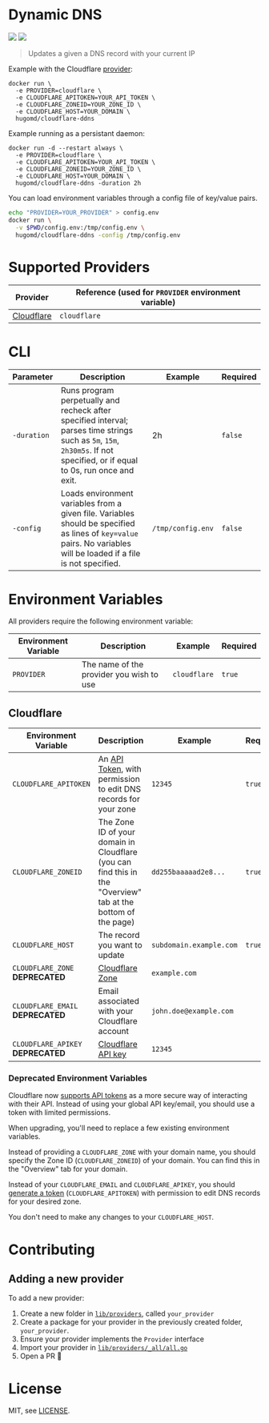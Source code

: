 # Dynamic DNS
[![](https://images.microbadger.com/badges/image/hugomd/cloudflare-ddns.svg)](https://microbadger.com/images/hugomd/cloudflare-ddns "Get your own image badge on microbadger.com") [![](https://images.microbadger.com/badges/version/hugomd/cloudflare-ddns.svg)](https://microbadger.com/images/hugomd/cloudflare-ddns "Get your own version badge on microbadger.com") 

> Updates a given a DNS record with your current IP

Example with the Cloudflare [provider](#supported-providers):
```
docker run \
  -e PROVIDER=cloudflare \
  -e CLOUDFLARE_APITOKEN=YOUR_API_TOKEN \
  -e CLOUDFLARE_ZONEID=YOUR_ZONE_ID \
  -e CLOUDFLARE_HOST=YOUR_DOMAIN \
  hugomd/cloudflare-ddns
```

Example running as a persistant daemon:
```
docker run -d --restart always \
  -e PROVIDER=cloudflare \
  -e CLOUDFLARE_APITOKEN=YOUR_API_TOKEN \
  -e CLOUDFLARE_ZONEID=YOUR_ZONE_ID \
  -e CLOUDFLARE_HOST=YOUR_DOMAIN \
  hugomd/cloudflare-ddns -duration 2h
```

You can load environment variables through a config file of key/value pairs.

```sh
echo "PROVIDER=YOUR_PROVIDER" > config.env
docker run \
  -v $PWD/config.env:/tmp/config.env \
  hugomd/cloudflare-ddns -config /tmp/config.env
```

# Supported Providers

| Provider                             | Reference (used for `PROVIDER` environment variable) |
|--------------------------------------|------------------------------------------------------|
| [Cloudflare](https://cloudflare.com) | `cloudflare`                                         |

# CLI

| Parameter             | Description                                                                                                                                                                | Example           | Required |
|-----------------------|----------------------------------------------------------------------------------------------------------------------------------------------------------------------------|-------------------|----------|
| `-duration`           | Runs program perpetually and recheck after specified interval; parses time strings such as `5m`, `15m`, `2h30m5s`. If not specified, or if equal to 0s, run once and exit. | 2h                | `false`  |
| `-config`             | Loads environment variables from a given file. Variables should be specified as lines of `key=value` pairs. No variables will be loaded if a file is not specified.        | `/tmp/config.env` | `false`  |

# Environment Variables

All providers require the following environment variable:

| Environment Variable            | Description                             | Example       | Required |
|---------------------------------|-----------------------------------------|---------------|----------|
| `PROVIDER`                      | The name of the provider you wish to use | `cloudflare` | `true`   |

## Cloudflare

| Environment Variable               | Description                                                                                                                                                | Example                 | Required |
| ---------------------------------- | ---------------------------------------------------------------------------------------------------------------------------------------------------------- | ----------------------- | -------- |
| `CLOUDFLARE_APITOKEN`              | An [API Token](https://support.cloudflare.com/hc/en-us/articles/200167836-Managing-API-Tokens-and-Keys), with permission to edit DNS records for your zone | `12345`                 | `true`   |
| `CLOUDFLARE_ZONEID`                | The Zone ID of your domain in Cloudflare (you can find this in the "Overview" tab at the bottom of the page)                                               | `dd255baaaaad2e8...`    | `true`   |
| `CLOUDFLARE_HOST`                  | The record you want to update                                                                                                                              | `subdomain.example.com` | `true`   |
| `CLOUDFLARE_ZONE` **DEPRECATED**   | [Cloudflare Zone](https://api.cloudflare.com/#zone-properties)                                                                                             | `example.com`           |          |
| `CLOUDFLARE_EMAIL` **DEPRECATED**  | Email associated with your Cloudflare account                                                                                                              | `john.doe@example.com`  |          |
| `CLOUDFLARE_APIKEY` **DEPRECATED** | [Cloudflare API key](https://support.cloudflare.com/hc/en-us/articles/200167836-Where-do-I-find-my-Cloudflare-API-key-)                                    | `12345`                 |          |

### Deprecated Environment Variables

Cloudflare now [supports API tokens](https://blog.cloudflare.com/api-tokens-general-availability/) as a more secure way of interacting with their API. Instead of using your global API key/email, you should use a token with limited permissions.

When upgrading, you'll need to replace a few existing environment variables.

Instead of providing a `CLOUDFLARE_ZONE` with your domain name, you should specify the Zone ID (`CLOUDFLARE_ZONEID`) of your domain. You can find this in the "Overview" tab for your domain.

Instead of your `CLOUDFLARE_EMAIL` and `CLOUDFLARE_APIKEY`, you should [generate a token](https://support.cloudflare.com/hc/en-us/articles/200167836-Managing-API-Tokens-and-Keys#12345680) (`CLOUDFLARE_APITOKEN`) with permission to edit DNS records for your desired zone.

You don't need to make any changes to your `CLOUDFLARE_HOST`.

# Contributing

## Adding a new provider

To add a new provider:
1. Create a new folder in [`lib/providers`](https://github.com/hugomd/cloudflare-ddns/tree/master/lib/providers), called `your_provider`
2. Create a package for your provider in the previously created folder, `your_provider`.
3. Ensure your provider implements the `Provider` interface
4. Import your provider in [`lib/providers/_all/all.go`](https://github.com/hugomd/cloudflare-ddns/blob/master/lib/providers/_all/all.go)
5. Open a PR 🎉

# License

MIT, see [LICENSE](./LICENSE).
